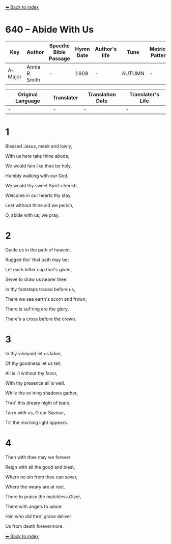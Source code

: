 [⬅️ Back to index](../README.md)

# 640 – Abide With Us

Key | Author   | Specific Bible Passage     |Hymn Date |Author's life |Tune |Metrical Pattern   |Composer/Source
-- | --------- | ---------------------------|----------|--------------|-----|-------------------|-------------  
A♭ Major |Annie R. Smith |- |1908 |- |AUTUMN |- |-

Original Language | Translater | Translation Date   | Translater's Life  
----------------- | --------- | --------------------|-------------     
\- |- |- |-




# 1

Blessed Jesus, meek and lowly,

With us here take thine abode;

We would fain like thee be holy,

Humbly walking with our God.

We would thy sweet Spirit cherish,

Welcome in our hearts thy stay;

Lest without thine aid we perish,

O, abide with us, we pray.



# 2

Guide us in the path of heaven,

Rugged tho' that path may be;

Let each bitter cup that's given,

Serve to draw us nearer thee.

In thy footsteps traced before us,

There we see earth's scorn and frown;

There is suf'ring ere the glory,

There's a cross before the crown.



# 3

In thy vineyard let us labor,

Of thy goodness let us tell;

All is ill without thy favor,

With thy presence all is well.

While the ev'ning shadows gather,

Thro' this dreary night of tears,

Tarry with us, O our Saviour,

Till the morning light appears.



# 4

Then with thee may we forever

Reign with all the good and blest,

Where no sin from thee can sever,

Where the weary are at rest.

There to praise the matchless Giver,

There with angels to adore

Him who did thro' grace deliver

Us from death forevermore.

[⬅️ Back to index](../README.md)
